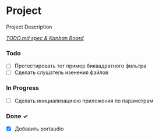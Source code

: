 # Project

Project Description

<em>[TODO.md spec & Kanban Board](https://bit.ly/3fCwKfM)</em>

### Todo

- [ ] Протестировать тот пример биквадратного фильтра  
- [ ] Сделать слушатель изенения файлов  

### In Progress

- [ ] Сделать инициализациюю приложения по параметрам  

### Done ✓

- [x] Добавить portaudio  

